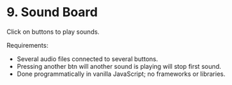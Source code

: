 # 9. Sound Board

Click on buttons to play sounds.

Requirements:

* Several audio files connected to several buttons.
* Pressing another btn will another sound is playing will stop first sound.
* Done programmatically in vanilla JavaScript; no frameworks or libraries.
